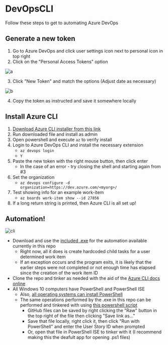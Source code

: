 # DevOpsCLI
Follow these steps to get to automating Azure DevOps

## Generate a new token
1. Go to Azure DevOps and click user settings icon next to personal icon in top right
2. Click on the "Personal Access Tokens" option

![a](https://user-images.githubusercontent.com/19335151/182711926-98041f6f-3cf8-4a22-a266-fafcbde90df1.png)

3. Click "New Token" and match the options (Adjust date as necessary)

![b](https://user-images.githubusercontent.com/19335151/182711955-4cf1d3be-4cb0-4155-bc73-7da83be57997.png)

4. Copy the token as instructed and save it somewhere locally

## Install Azure CLI
1. [Download Azure CLI installer from this link](https://aka.ms/installazurecliwindows)
2. Run downloaded file and install as admin
3. Open powershell and execute `az` to verify install
4. Login to Azure DevOps CLI and install the necessary extension
    - `az devops login`
    - `Y`
5. Paste the new token with the right mouse button, then click enter
    - In the case of an error - try closing the shell and starting again from #3
7. Set the organization
    - `az devops configure -d organization=https://dev.azure.com/<myorg>/`
8. Test showing info for an example work-item
    - `az boards work-item show --id 27856`
9. If a long return string is printed, then Azure CLI is all set up!

## Automation!

![cli](https://user-images.githubusercontent.com/19335151/183495833-df1387a7-b0a8-46a3-9144-90f3477b6f81.png)

- Download and use the [included .exe](https://github.com/bradmartin333/DevOpsCLI/raw/master/DevOpsCLI/bin/Release/DevOpsCLI.exe) for the automation available currently in this repo
    - Right now, all it does is create hardcoded child tasks for a user determined work item
    - If an exception occurs and the program exits, it is likely that the earlier steps were not completed or not enough time has elapsed since the creation of the work item ID
- Clone the repo and tinker as needed with the aid of the [Azure CLI docs online](https://docs.microsoft.com/en-us/cli/azure/boards?view=azure-cli-latest)
- All Windows 10 computers have PowerShell and PowerShell ISE
    - Also, [all operating systems can install PowerShell](https://github.com/PowerShell/PowerShell)
    - The same operations performed by the .exe in this repo can be performed and tinkered with using [this powershell script](https://github.com/bradmartin333/DevOpsCLI/blob/master/MakeTasks.ps1)
        - GitHub files can be saved by right clicking the "Raw" button in the top right of the file then clicking "Save link as..."
        - Save that file locally, right click it, then click "Run with PowerShell" and enter the User Story ID when prompted
        - Or, open that file in PowerShell ISE to tinker with it (I recommend making this the deafult app for opening .ps1 files)
